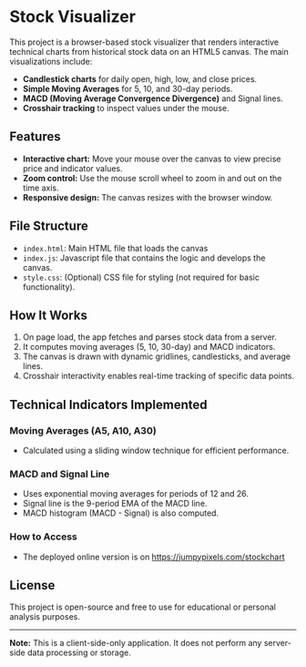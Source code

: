 # Stock Visualizer

This project is a browser-based stock visualizer that renders interactive technical charts from historical stock data on an HTML5 canvas. The main visualizations include:

* **Candlestick charts** for daily open, high, low, and close prices.
* **Simple Moving Averages** for 5, 10, and 30-day periods.
* **MACD (Moving Average Convergence Divergence)** and Signal lines.
* **Crosshair tracking** to inspect values under the mouse.

## Features

* **Interactive chart:** Move your mouse over the canvas to view precise price and indicator values.
* **Zoom control:** Use the mouse scroll wheel to zoom in and out on the time axis.
* **Responsive design:** The canvas resizes with the browser window.

## File Structure

* `index.html`: Main HTML file that loads the canvas
* `index.js`: Javascript file that contains the logic and develops the canvas.
* `style.css`: (Optional) CSS file for styling (not required for basic functionality).

## How It Works

1. On page load, the app fetches and parses stock data from a server.
2. It computes moving averages (5, 10, 30-day) and MACD indicators.
3. The canvas is drawn with dynamic gridlines, candlesticks, and average lines.
4. Crosshair interactivity enables real-time tracking of specific data points.

## Technical Indicators Implemented

### Moving Averages (A5, A10, A30)

* Calculated using a sliding window technique for efficient performance.

### MACD and Signal Line

* Uses exponential moving averages for periods of 12 and 26.
* Signal line is the 9-period EMA of the MACD line.
* MACD histogram (MACD - Signal) is also computed.

### How to Access

* The deployed online version is on https://jumpypixels.com/stockchart

## License

This project is open-source and free to use for educational or personal analysis purposes.

---

**Note:** This is a client-side-only application. It does not perform any server-side data processing or storage.
